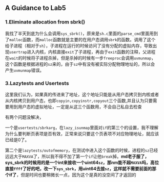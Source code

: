 ## A Guidance to Lab5

### 1.Eliminate allocation from sbrk()

我找了半天到底为什么会调用`sys_sbrk()`，原来是`sh.c`里面的`parse_cmd`里面用到了`malloc`函数，而`malloc`函数就是主要的在用户态调用`sbrk`的函数。调用了这个给子进程（相对于`sh`），子进程在运行的时候访问了没有分配的虚拟内存，导致出现`usertrap`进入内核，内核直接`exit`了子进程，再由于`exit`函数的注释，父进程在`wait`的时候将子进程杀掉，但是杀掉的时候有一步`freeproc`会调用`uvmunmap`，这个函数是根据进程的`sz`来的，由于`sz`中有没有被实际分配物理地址的，所以会产生`uvmunmap`错误。



### 3.Lazytests and Usertests

这里我们认为，如果真的传进来了地址，这个地址只能是从用户态拷贝到内核或者从内核拷贝到用户态，也即`copyin,copyinstr,copyout`三个函数,并且认为只要需要用到用户态的虚拟地址，一定是从这三个函数用，不会自己私自去检查

有两个问题没解决，

一个是`usertests/sbrkarg`，在`lazy_isunmap`里面对`if`的第三个的设置，我不理解为什么要判断页表项是否有效，正常来说只要这个页表项不对应物理地址，就应该已经是0了。

第二个是`lazytests/outofmemory`，在测试中进入这个函数的时候，进程的`sz`已经远远大于`MAXVA`了，所以我不得不加了第一个`if`让他`break`掉。**md老子服了，sys_sbrk的时候用的是一个int来接收一个uint64`sz`，那nm能不超`MAXVA`吗，高位直接`ffff`了好的吧，改一下`sys_sbrk`，用uint64去接`sz`，这样就不需要前面的那个if了**，但是时间也要稍微长一点，因为这个是真的没空间了才返回的 